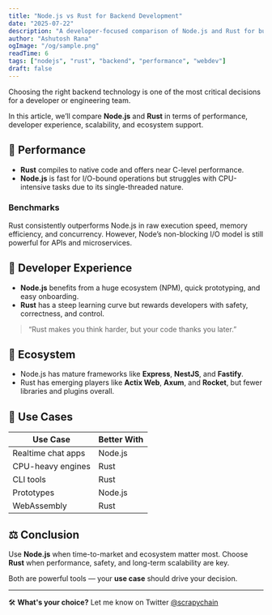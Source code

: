 ```yaml
---
title: "Node.js vs Rust for Backend Development"
date: "2025-07-22"
description: "A developer-focused comparison of Node.js and Rust for building scalable and performant backend systems."
author: "Ashutosh Rana"
ogImage: "/og/sample.png"
readTime: 6
tags: ["nodejs", "rust", "backend", "performance", "webdev"]
draft: false
---
```


Choosing the right backend technology is one of the most critical decisions for a developer or engineering team.

In this article, we’ll compare **Node.js** and **Rust** in terms of performance, developer experience, scalability, and ecosystem support.

## 🚀 Performance

- **Rust** compiles to native code and offers near C-level performance.
- **Node.js** is fast for I/O-bound operations but struggles with CPU-intensive tasks due to its single-threaded nature.

### Benchmarks

Rust consistently outperforms Node.js in raw execution speed, memory efficiency, and concurrency. However, Node’s non-blocking I/O model is still powerful for APIs and microservices.

## 🧠 Developer Experience

- **Node.js** benefits from a huge ecosystem (NPM), quick prototyping, and easy onboarding.
- **Rust** has a steep learning curve but rewards developers with safety, correctness, and control.

> “Rust makes you think harder, but your code thanks you later.”

## 🧩 Ecosystem

- Node.js has mature frameworks like **Express**, **NestJS**, and **Fastify**.
- Rust has emerging players like **Actix Web**, **Axum**, and **Rocket**, but fewer libraries and plugins overall.

## 🏁 Use Cases

| Use Case           | Better With |
| ------------------ | ----------- |
| Realtime chat apps | Node.js     |
| CPU-heavy engines  | Rust        |
| CLI tools          | Rust        |
| Prototypes         | Node.js     |
| WebAssembly        | Rust        |

## ⚖️ Conclusion

Use **Node.js** when time-to-market and ecosystem matter most. Choose **Rust** when performance, safety, and long-term scalability are key.

Both are powerful tools — your **use case** should drive your decision.

---

🛠 **What's your choice?** Let me know on Twitter [@scrapychain](https://twitter.com/scrapychain)
